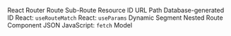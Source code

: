 React Router
Route
Sub-Route
Resource
ID
URL
Path
Database-generated ID
React: `useRouteMatch`
React: `useParams`
Dynamic Segment
Nested Route
Component
JSON
JavaScript: `fetch`
Model
